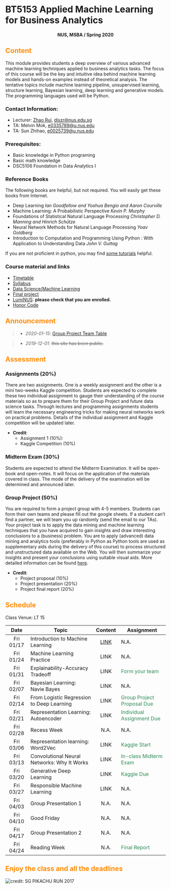 # BT5153 Applied Machine Learning for Business Analytics

#### <center>NUS, MSBA / Spring 2020</center>

## <font color='DarkOrange'>Content</font>

This module provides students a deep overview of various advanced machine learning techniques applied to business analytics tasks. The focus of this course will be the key and intuitive idea behind machine learning models and hands-on examples instead of theoretical analysis. The tentative topics include machine learning pipeline, unsupervised learning, structure learning, Bayesian learning, deep learning and generative models. The programming languages used will be Python.

### Contact Information:

- Lecturer: [Zhao Rui](https://rzntu.github.io), [diszr@nus.edu.sg](mailto:diszr@nus.edu.sg)
- TA: Melvin Mok, [e0335789@u.nus.edu](mailto:e0335789@u.nus.edu)
- TA: Sun Zhihao, [e0025739@u.nus.edu](mailto:e0025739@u.nus.edu)

### Prerequisites:

- Basic knowledge in Python programing
- Basic math knowledge
- DSC5106 Foundation in Data Analytics I

### Reference Books

The following books are helpful, but not required. You will easily get these books from Internet.

- Deep Learning *Ian Goodfellow and Yoshua Bengio and Aaron Courville*
- Machine Learning: A Probabilistic Perspective *Kevin P. Murphy*
- Foundations of Statistical Natural Language Processing *Christopher D. Manning and Hinrich Schütze*
- Neural Network Methods for Natural Language Processing *Yoav Goldberg*
- Introduction to Computation and Programming Using Python : With Application to Understanding Data *John V. Guttag* 

If you are not proficient in python, you may find [some tutorials](material/coding.md) helpful.

### Course material and links

- [Timetable](#schedule)
- [Syllabus](material/syllabus.md)
- [Data Science/Machine Learning](material/dspractice.md)
- [Final project](project/project.md)
- [LumiNUS](https://luminus.nus.edu.sg/): **please check that you are enrolled.**
- [Honor Code](honorcode.md)

## <font color='DarkOrange'>Announcement</font>

> - *2020-01-15*: [Group Project Team Table](https://docs.google.com/spreadsheets/d/1FeXTVqYQVQB8dIAgqkOI9U6_oIf9EzGIXXL1EZjA21E/edit?usp=sharing)

> - *2019-12-01*: ~~this site has been public.~~


## <font color='DarkOrange'>Assessment</font>

### Assignments (20%)

There are two assignments. One is a weekly assignment and the other is a mini two-weeks Kaggle competition. Students are expected to complete these two individual assignment to gauge their understanding of the course materials so as to prepare them for their Group Project and future data science tasks. Through lectures and programming assignments students will learn the necessary engineering tricks for making neural networks work on practical problems. Details of the individual assignment and Kaggle competition will be updated later. 

- **Credit**:
  * Assignment 1 (10%): 
  * Kaggle Competition (10%)
 

### Midterm Exam (30%)

Students are expected to attend the Midterm Examination. It will be open-book and open-notes. It will focus on the application of the materials covered in class. The mode of the delivery of the examination will be determined and announced later.

### Group Project (50%)

You are required to form a project group with 4-5 members. Students can form their own teams and please fill out the google sheets. If a student can’t find a partner, we will team you up randomly (send the email to our TAs). Your project task is to apply the data mining and machine learning techniques that you have acquired to gain insights and draw interesting conclusions to a (business) problem. You are to apply (advanced) data mining and analytics tools (preferably in Python as Python tools are used as supplementary aids during the delivery of this course) to process structured and unstructured data available on the Web. You will then summarize your insights and present your conclusions using suitable visual aids. More detailed information can be found [here](project/project.md).

- **Credit**:
  * Project proposal (10%) 
  * Project presentation (20%)
  * Project final report (20%)



## <font color='DarkOrange'>Schedule</font>

Class Venue: LT 15

**Date** |	**Topic** |	**Content** | **Assignment**
:----:  | ------- | :----: | ---------------
Fri 01/17 | Introduction to Machine Learning | [LINK](note/blogs01.md) | N.A.
Fri 01/24 | Machine Learning Practice | LINK | N.A.
Fri 01/31 | Explainability-Accuracy Tradeoff| LINK | <font color='SeaGreen'>Form your team</font>
Fri 02/07 | Bayesian Learning: Navie Bayes | LINK | N.A.
Fri 02/14 | From Logistic Regression to Deep Learning |LINK | <font color='SeaGreen'>Group Project Proposal Due</font>
Fri 02/21 | Representation Learning: Autoencoder | LINK | <font color='SeaGreen'>Individual Assignment Due</font>
Fri 02/28 |  Recess Week | N.A. | N.A.
Fri 03/06 | Representation learning: Word2Vec | LINK | <font color='SeaGreen'>Kaggle Start</font>
Fri 03/13 | Convolutional Neural Networks: Why It Works  | LINK | <font color='SeaGreen'>In-class Midterm Exam</font>
Fri 03/20 | Generative Deep Learning | LINK | <font color='SeaGreen'>Kaggle Due</font>
Fri 03/27 | Responsible Machine Learning | LINK| N.A.
Fri 04/03 | Group Presentation 1 | N.A. | N.A.
Fri 04/10 | Good Friday | N.A. | N.A.
Fri 04/17 | Group Presentation 2 | N.A. | N.A.
Fri 04/24 | Reading Week | N.A. | <font color='SeaGreen'>Final Report</font>
    
## <font color='DarkOrange'>Enjoy the class and all the deadlines</font>

![credit: SG PIKACHU RUN 2017](img/PIKA.jpg)

